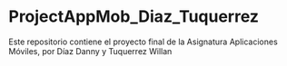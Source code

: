 # ProjectAppMob_Diaz_Tuquerrez
Este repositorio contiene el proyecto final de la Asignatura Aplicaciones Móviles, por Díaz Danny y Tuquerrez Willan
